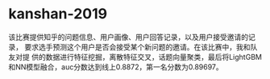 # kanshan-2019
该比赛提供知乎的问题信息、用户画像、用户回答记录，以及用户接受邀请的记录， 要求选手预测这个用户是否会接受某个新问题的邀请。在该比赛中，我和队友对提 供的数据进行特征挖掘，离散特征交叉，话题向量聚类，最后将LightGBM和NN模型融合，auc分数达到线上0.8872，第一名分数为0.89697。

